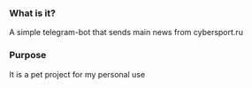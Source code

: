 ### What is it?
A simple telegram-bot that sends main news from cybersport.ru

### Purpose
It is a pet project for my personal use

